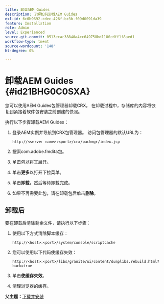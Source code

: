 ```yaml
---
title: 卸载AEM Guides
description: 了解如何卸载AEM Guides
exl-id: 6c6b9692-cdec-426f-bc3b-f09d0091da39
feature: Installation
role: Admin
level: Experienced
source-git-commit: 0513ecac38840a4cc649758bd1180edff1f8aed1
workflow-type: tm+mt
source-wordcount: '148'
ht-degree: 0%

---
```


# 卸载AEM Guides {#id21BHG0C0SXA}

您可以使用AEM Guides包管理器卸载CRX。 在卸载过程中，存储库的内容将恢复到紧接着软件包安装之前创建的快照。

执行以下步骤卸载AEM Guides：

1. 登录AEM实例并导航到CRX包管理器。 访问包管理器的默认URL为：

   ```http
   http://<server name>:<port>/crx/packmgr/index.jsp
   ```

1. 搜索com.adobe.fmdita包。
1. 单击包以将其展开。
1. 单击&#x200B;**更多**&#x200B;以打开下拉菜单。
1. 单击&#x200B;**卸载**，然后等待卸载完成。
1. 如果不再需要此包，请在卸载包后单击&#x200B;**删除**。

## 卸载后

要在卸载后清除剩余文件，请执行以下步骤：

1. 使用以下方式清除脚本缓存：

   ```http
   http://<host>:<port>/system/console/scriptcache
   ```

1. 您可以使用以下代码使缓存失效：

   ```http
   http://<host>:<port>/libs/granite/ui/content/dumplibs.rebuild.html?back=true
   ```

1. 单击&#x200B;**使缓存失效**。
1. 清理浏览器的缓存。

**父主题：**&#x200B;[&#x200B;下载并安装](download-install.md)
